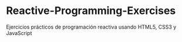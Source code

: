 # Reactive-Programming-Exercises
Ejercicios prácticos de programación reactiva usando HTML5, CSS3 y JavaScript
